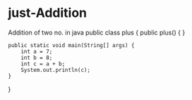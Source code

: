 # just-Addition
Addition of two no. in java
public class plus {
    public plus() {
    }

    public static void main(String[] args) {
        int a = 7;
        int b = 8;
        int c = a + b;
        System.out.println(c);
    }
}
